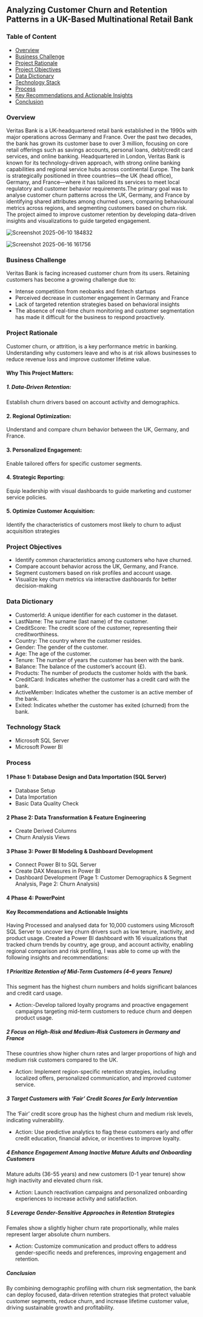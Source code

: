 ## Analyzing Customer Churn and Retention Patterns in a UK-Based Multinational Retail Bank
### Table of Content
- [Overview](#overview)
- [Business Challenge](#business-challenge)
- [Project Rationale](#project-rationale)
- [ Project Objectives](#project-objectives)
- [Data Dictionary](#data-dictionary)
- [Technology Stack ](#technology-stack)
- [Process](#process)
- [Key Recommendations and Actionable Insights](#key-recommendations-and-actionable-insights)
- [Conclusion](#conclusion)

### Overview
Veritas Bank is a UK-headquartered retail bank established in the 1990s with major operations across Germany and France. Over the past two decades, the bank has grown its customer base to over 3 million, focusing on core retail offerings such as savings accounts, personal loans, debit/credit card services, and online banking.
Headquartered in London, Veritas Bank is known for its technology-driven approach, with strong online banking capabilities and regional service hubs across continental Europe. The bank is strategically positioned in three countries—the UK (head office), Germany, and France—where it has tailored its services to meet local regulatory and customer behavior requirements.The primary goal was to analyse customer churn patterns across the UK, Germany, and France by identifying shared attributes among churned users, comparing behavioural metrics across regions, and segmenting customers based on churn risk. The project aimed to improve customer retention by developing data-driven insights and visualizations to guide targeted engagement.


 ![Screenshot 2025-06-10 184832](https://github.com/user-attachments/assets/fae4ebc4-7cc3-4ffb-8235-3a527d56e2ec)



![Screenshot 2025-06-16 161756](https://github.com/user-attachments/assets/01ef1cd3-c0e6-4ee8-ae55-cfdc66352b62)







###  Business Challenge
Veritas Bank is facing increased customer churn from its users. Retaining customers has become a growing challenge due to:
- Intense competition from neobanks and fintech startups
- Perceived decrease in customer engagement in Germany and France
- Lack of targeted retention strategies based on behavioral insights
- The absence of real-time churn monitoring and customer segmentation has made it difficult for the business to respond proactively.
### Project Rationale 
Customer churn, or attrition, is a key performance metric in banking. Understanding why customers leave and who is at risk allows businesses to reduce revenue loss and improve customer lifetime value.
#### Why This Project Matters:
##### 1. Data-Driven Retention:
Establish churn drivers based on account activity and demographics.
#### 2. Regional Optimization:
Understand and compare churn behavior between the UK, Germany, and France.
#### 3. Personalized Engagement:
Enable tailored offers for specific customer segments.
#### 4. Strategic Reporting: 
Equip leadership with visual dashboards to guide marketing and customer service policies.
#### 5. Optimize Customer Acquisition:
Identify the characteristics of customers most likely to churn to adjust acquisition strategies
###  Project Objectives
- Identify common characteristics among customers who have churned.
- Compare account behavior across the UK, Germany, and France.
- Segment customers based on risk profiles and account usage.
- Visualize key churn metrics via interactive dashboards for better decision-making
###  Data Dictionary
- CustomerId: A unique identifier for each customer in the dataset.
- LastName: The surname (last name) of the customer.
- CreditScore: The credit score of the customer, representing their creditworthiness.
- Country: The country where the customer resides.
- Gender: The gender of the customer.
- Age: The age of the customer.
- Tenure: The number of years the customer has been with the bank.
- Balance: The balance of the customer’s account (£).
- Products: The number of products the customer holds with the bank.
- CreditCard: Indicates whether the customer has a credit card with the bank.
- ActiveMember: Indicates whether the customer is an active member of the bank.
- Exited: Indicates whether the customer has exited (churned) from the bank.
### Technology Stack 
- Microsoft SQL Server
- Microsoft Power BI
### Process
#### 1 Phase 1: Database Design and Data Importation (SQL Server)
- Database Setup
- Data Importation
- Basic Data Quality Check
#### 2 Phase 2: Data Transformation & Feature Engineering
- Create Derived Columns
- Churn Analysis Views
#### 3 Phase 3: Power BI Modeling & Dashboard Development
- Connect Power BI to SQL Server
- Create DAX Measures in Power BI
- Dashboard Development (Page 1: Customer Demographics & Segment Analysis, Page 2: Churn Analysis)
#### 4 Phase 4: PowerPoint
#### Key Recommendations and Actionable Insights
Having Processed and analysed data for 10,000 customers using Microsoft SQL Server to uncover key churn drivers such as low tenure, inactivity, and product usage. Created a Power BI dashboard with 16 visualizations that tracked churn trends by country, age group, and account activity, enabling regional comparison and risk profiling, I was able to  come up with the following insights and recommendations:
##### 1 Prioritize Retention of Mid-Term Customers (4–6 years Tenure)
This segment has the highest churn numbers and holds significant balances and credit card usage.
- Action:-Develop tailored loyalty programs and proactive engagement campaigns targeting mid-term customers to reduce churn and deepen product usage.
##### 2 Focus on High-Risk and Medium-Risk Customers in Germany and France
These countries show higher churn rates and larger proportions of high and medium risk customers compared to the UK.
- Action: Implement region-specific retention strategies, including localized offers, personalized communication, and improved customer service.
##### 3 Target Customers with ‘Fair’ Credit Scores for Early Intervention
The ‘Fair’ credit score group has the highest churn and medium risk levels, indicating vulnerability.
- Action: Use predictive analytics to flag these customers early and offer credit education, financial advice, or incentives to improve loyalty.
##### 4 Enhance Engagement Among Inactive Mature Adults and Onboarding Customers
Mature adults (36-55 years) and new customers (0-1 year tenure) show high inactivity and elevated churn risk.
- Action: Launch reactivation campaigns and personalized onboarding experiences to increase activity and satisfaction.
##### 5 Leverage Gender-Sensitive Approaches in Retention Strategies
Females show a slightly higher churn rate proportionally, while males represent larger absolute churn numbers.
- Action: Customize communication and product offers to address gender-specific needs and preferences, improving engagement and retention.
##### Conclusion
By combining demographic profiling with churn risk segmentation, the bank can deploy focused, data-driven retention strategies that protect valuable customer segments, reduce churn, and increase lifetime customer value, driving sustainable growth and profitability.





